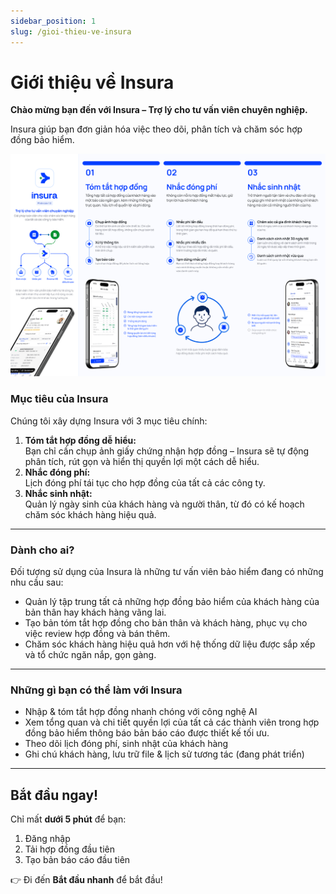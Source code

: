 ```yaml
---
sidebar_position: 1
slug: /gioi-thieu-ve-insura
---
```

# Giới thiệu về Insura

**Chào mừng bạn đến với Insura – Trợ lý cho tư vấn viên chuyên nghiệp.**

Insura giúp bạn đơn giản hóa việc theo dõi, phân tích và chăm sóc hợp đồng bảo hiểm.

![How Insura works](../static/img/how-insura-works.png)

### **Mục tiêu của Insura**

Chúng tôi xây dựng Insura với 3 mục tiêu chính:

1. **Tóm tắt hợp đồng dễ hiểu:**  
   Bạn chỉ cần chụp ảnh giấy chứng nhận hợp đồng – Insura sẽ tự động phân tích, rút gọn và hiển thị quyền lợi một cách dễ hiểu.
2. **Nhắc đóng phí:**  
   Lịch đóng phí tái tục cho hợp đồng của tất cả các công ty.
3. **Nhắc sinh nhật:**  
   Quản lý ngày sinh của khách hàng và người thân, từ đó có kế hoạch chăm sóc khách hàng hiệu quả.

---

### **Dành cho ai?**

Đối tượng sử dụng của Insura là những tư vấn viên bảo hiểm đang có những nhu cầu sau:

- Quản lý tập trung tất cả những hợp đồng bảo hiểm của khách hàng của bản thân hay khách hàng vãng lai.
- Tạo bản tóm tắt hợp đồng cho bản thân và khách hàng, phục vụ cho việc review hợp đồng và bán thêm.
- Chăm sóc khách hàng hiệu quả hơn với hệ thống dữ liệu được sắp xếp và tổ chức ngăn nắp, gọn gàng.

---

### **Những gì bạn có thể làm với Insura**

* Nhập & tóm tắt hợp đồng nhanh chóng với công nghệ AI
* Xem tổng quan và chi tiết quyền lợi của tất cả các thành viên trong hợp đồng bảo hiểm thông báo bản báo cáo được thiết kế tối ưu.
* Theo dõi lịch đóng phí, sinh nhật của khách hàng
* Ghi chú khách hàng, lưu trữ file & lịch sử tương tác (đang phát triển)

---

## **Bắt đầu ngay\!**

Chỉ mất **dưới 5 phút** để bạn:

1. Đăng nhập
2. Tải hợp đồng đầu tiên
3. Tạo bản báo cáo đầu tiên

👉 Đi đến **Bắt đầu nhanh** để bắt đầu\!